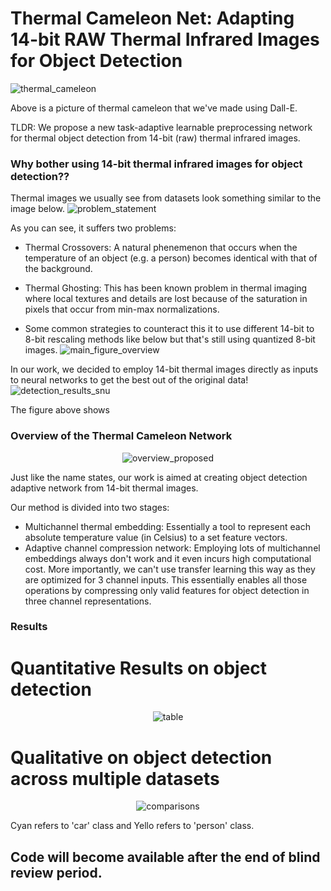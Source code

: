 # Thermal Cameleon Net: Adapting 14-bit RAW Thermal Infrared Images for Object Detection

![thermal_cameleon](https://github.com/ThermalCameleon/ThermalCameleonNet/assets/150974352/e82e98e8-63f7-477b-bd0d-35efc02c6481)

Above is a picture of thermal cameleon that we've made using Dall-E.

TLDR: We propose a new task-adaptive learnable preprocessing network for thermal object detection from 14-bit (raw) thermal infrared images. 

### Why bother using 14-bit thermal infrared images for object detection??

Thermal images we usually see from datasets look something similar to the image below. 
![problem_statement](https://github.com/ThermalCameleon/ThermalCameleonNet/assets/150974352/7890c568-858a-468e-9d06-860f0c372c3a)

As you can see, it suffers two problems:

- Thermal Crossovers: A natural phenemenon that occurs when the temperature of an object (e.g. a person) becomes identical with that of the background.
- Thermal Ghosting: This has been known problem in thermal imaging where local textures and details are lost because of the saturation in pixels that occur from min-max normalizations.

- Some common strategies to counteract this it to use different 14-bit to 8-bit rescaling methods like below but that's still using quantized 8-bit images. 
![main_figure_overview](https://github.com/ThermalCameleon/ThermalCameleonNet/assets/150974352/60a02d15-0f65-44a6-a236-71af77b23a44)

In our work, we decided to employ 14-bit thermal images directly as inputs to neural networks to get the best out of the original data!
![detection_results_snu](https://github.com/ThermalCameleon/ThermalCameleonNet/assets/150974352/5ea2f646-87f4-4c71-8a54-f9aaa306b324)

The figure above shows 

### Overview of the Thermal Cameleon Network

<div align="center">
  
![overview_proposed](https://github.com/ThermalCameleon/ThermalCameleonNet/assets/150974352/62069c32-1366-4bbb-a7ee-2fd1347b995e)

</div>

Just like the name states, our work is aimed at creating object detection adaptive network from 14-bit thermal images. 

Our method is divided into two stages:

- Multichannel thermal embedding: Essentially a tool to represent each absolute temperature value (in Celsius) to a set feature vectors. 
- Adaptive channel compression network: Employing lots of multichannel embeddings always don't work and it even incurs high computational cost. More importantly, we can't use transfer learning this way as they are optimized for 3 channel inputs. This essentially enables all those operations by compressing only valid features for object detection in three channel representations. 


### Results
# Quantitative Results on object detection

<div align="center">
  
![table](https://github.com/ThermalCameleon/ThermalCameleonNet/assets/150974352/4c543b54-7e92-4b11-b449-62428c20c6f3)

</div>


# Qualitative on object detection across multiple datasets

<div align="center">
  
![comparisons](https://github.com/ThermalCameleon/ThermalCameleonNet/assets/150974352/966a72f6-f65d-421b-9139-2cf6d19d55d7)

</div>

Cyan refers to 'car' class and Yello refers to 'person' class. 

## Code will become available after the end of blind review period. 

